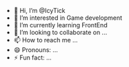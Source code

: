 - 👋 Hi, I’m @IcyTick
- 👀 I’m interested in Game development
- 🌱 I’m currently learning FrontEnd
- 💞️ I’m looking to collaborate on ...
- 📫 How to reach me ...
- 😄 Pronouns: ...
- ⚡ Fun fact: ...

<!---
IcyTick/IcyTick is a ✨ special ✨ repository because its `README.md` (this file) appears on your GitHub profile.
You can click the Preview link to take a look at your changes.
--->
